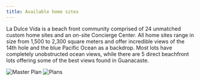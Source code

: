 ```yaml
---
title: Available home sites
---
```

La Dulce Vida is a beach front community comprised of 24 unmatched custom home sites and an on-site Concierge Center. All home sites range in size from 1,500 to 2,300 square meters  and offer incredible views of the 14th hole and the blue Pacific Ocean as a backdrop. Most lots have completely unobstructed ocean views, while there are 5 direct beachfront lots offering some of the best views found in Guanacaste.

![Master Plan](/images/plans/MASTERPLAN-85x11-8-12-resized-600-med-.jpg)
![Plans](/images/plans/dulcevida-final-low-res-resized-600.jpg)
